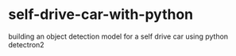 # self-drive-car-with-python
building an object detection model for a self drive car using python detectron2
